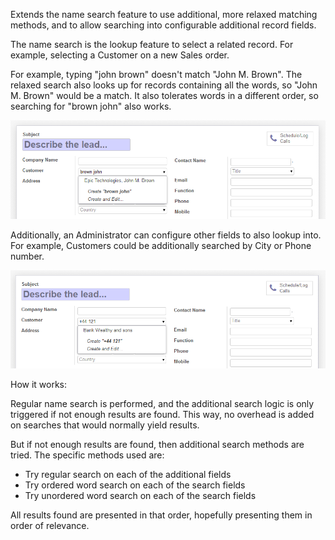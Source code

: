 Extends the name search feature to use additional, more relaxed matching
methods, and to allow searching into configurable additional record
fields.

The name search is the lookup feature to select a related record. For
example, selecting a Customer on a new Sales order.

For example, typing "john brown" doesn't match "John M. Brown". The
relaxed search also looks up for records containing all the words, so
"John M. Brown" would be a match. It also tolerates words in a different
order, so searching for "brown john" also works.

![image0](https://raw.githubusercontent.com/OCA/server-tools/11.0/base_name_search_improved/images/image0.png)

Additionally, an Administrator can configure other fields to also lookup
into. For example, Customers could be additionally searched by City or
Phone number.

![image2](https://raw.githubusercontent.com/OCA/server-tools/11.0/base_name_search_improved/images/image2.png)

How it works:

Regular name search is performed, and the additional search logic is
only triggered if not enough results are found. This way, no overhead is
added on searches that would normally yield results.

But if not enough results are found, then additional search methods are
tried. The specific methods used are:

- Try regular search on each of the additional fields
- Try ordered word search on each of the search fields
- Try unordered word search on each of the search fields

All results found are presented in that order, hopefully presenting them
in order of relevance.
